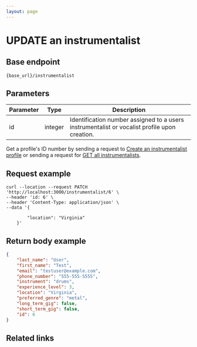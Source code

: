 ```yaml
---
layout: page
---
```


# UPDATE an instrumentalist

## Base endpoint

```shell
{base_url}/instrumentalist
```

## Parameters

| Parameter | Type | Description |
| --- | --- | --- |
| id | integer | Identification number assigned to a users instrumentalist or vocalist profile upon creation.|

Get a profile's ID number by sending a request to [Create an instrumentalist profile][inst-create-inst.md] or sending a request for [GET all instrumentalists][inst-get-all-inst.md].

## Request example

```curl
curl --location --request PATCH 'http://localhost:3000/instrumentalist/6' \
--header 'id: 6' \
--header 'Content-Type: application/json' \
--data '{

        "location": "Virginia"
    }'
```

## Return body example

```json
{
    "last_name": "User",
    "first_name": "Test",
    "email": "testuser@example.com",
    "phone_number": "555-555-5555",
    "instrument": "drums",
    "experience_level": 3,
    "location": "Virginia",
    "preferred_genre": "metal",
    "long_term_gig": false,
    "short_term_gig": false,
    "id": 6
}
```

## Related links

[inst-create-inst.md]: inst-create-inst.md
[inst-get-all-inst.md]: inst-update-inst.md